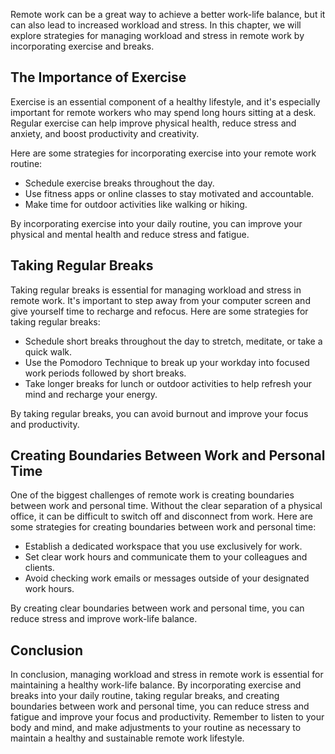 
Remote work can be a great way to achieve a better work-life balance, but it can also lead to increased workload and stress. In this chapter, we will explore strategies for managing workload and stress in remote work by incorporating exercise and breaks.

The Importance of Exercise
--------------------------

Exercise is an essential component of a healthy lifestyle, and it's especially important for remote workers who may spend long hours sitting at a desk. Regular exercise can help improve physical health, reduce stress and anxiety, and boost productivity and creativity.

Here are some strategies for incorporating exercise into your remote work routine:

* Schedule exercise breaks throughout the day.
* Use fitness apps or online classes to stay motivated and accountable.
* Make time for outdoor activities like walking or hiking.

By incorporating exercise into your daily routine, you can improve your physical and mental health and reduce stress and fatigue.

Taking Regular Breaks
---------------------

Taking regular breaks is essential for managing workload and stress in remote work. It's important to step away from your computer screen and give yourself time to recharge and refocus. Here are some strategies for taking regular breaks:

* Schedule short breaks throughout the day to stretch, meditate, or take a quick walk.
* Use the Pomodoro Technique to break up your workday into focused work periods followed by short breaks.
* Take longer breaks for lunch or outdoor activities to help refresh your mind and recharge your energy.

By taking regular breaks, you can avoid burnout and improve your focus and productivity.

Creating Boundaries Between Work and Personal Time
--------------------------------------------------

One of the biggest challenges of remote work is creating boundaries between work and personal time. Without the clear separation of a physical office, it can be difficult to switch off and disconnect from work. Here are some strategies for creating boundaries between work and personal time:

* Establish a dedicated workspace that you use exclusively for work.
* Set clear work hours and communicate them to your colleagues and clients.
* Avoid checking work emails or messages outside of your designated work hours.

By creating clear boundaries between work and personal time, you can reduce stress and improve work-life balance.

Conclusion
----------

In conclusion, managing workload and stress in remote work is essential for maintaining a healthy work-life balance. By incorporating exercise and breaks into your daily routine, taking regular breaks, and creating boundaries between work and personal time, you can reduce stress and fatigue and improve your focus and productivity. Remember to listen to your body and mind, and make adjustments to your routine as necessary to maintain a healthy and sustainable remote work lifestyle.

